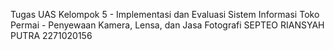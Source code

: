 Tugas UAS Kelompok 5 - Implementasi dan Evaluasi Sistem Informasi
Toko Permai - Penyewaan Kamera, Lensa, dan Jasa Fotografi
SEPTEO RIANSYAH PUTRA 2271020156
